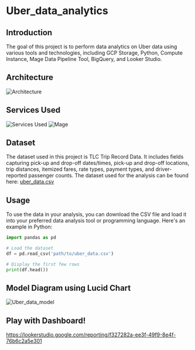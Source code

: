 # Uber_data_analytics

## Introduction
The goal of this project is to perform data analytics on Uber data using various tools and technologies, including GCP Storage, Python, Compute Instance, Mage Data Pipeline Tool, BigQuery, and Looker Studio.

## Architecture

![Architecture](https://github.com/akhandchauhan/Uber_data_analytics/assets/112802105/2c072400-4f59-47bd-aeb0-ea3a629e9524)

## Services Used
![Services Used](https://github.com/akhandchauhan/Uber_data_analytics/assets/112802105/27bb4139-d963-41cd-b6b0-5d25fd770026)
![Mage](https://github.com/akhandchauhan/Uber_data_analytics/assets/112802105/19940c05-6fed-40cb-9121-55a8963efcf4)

## Dataset 
The dataset used in this project is TLC Trip Record Data. It includes fields capturing pick-up and drop-off dates/times, pick-up and drop-off locations, trip distances, itemized fares, rate types, payment types, and driver-reported passenger counts.
The dataset used for the analysis can be found here: [uber_data.csv](./uber_data.csv)
## Usage

To use the data in your analysis, you can download the CSV file and load it into your preferred data analysis tool or programming language. Here's an example in Python:

```python
import pandas as pd

# Load the dataset
df = pd.read_csv('path/to/uber_data.csv')

# Display the first few rows
print(df.head())
```
## Model Diagram using Lucid Chart
![Uber_data_model](https://github.com/akhandchauhan/Uber_data_analytics/assets/112802105/29f6962c-0b67-403d-8257-4702546f14d5)

## Play with Dashboard!
https://lookerstudio.google.com/reporting/f327282a-ee3f-49f9-8e4f-76b6c2a5e301
